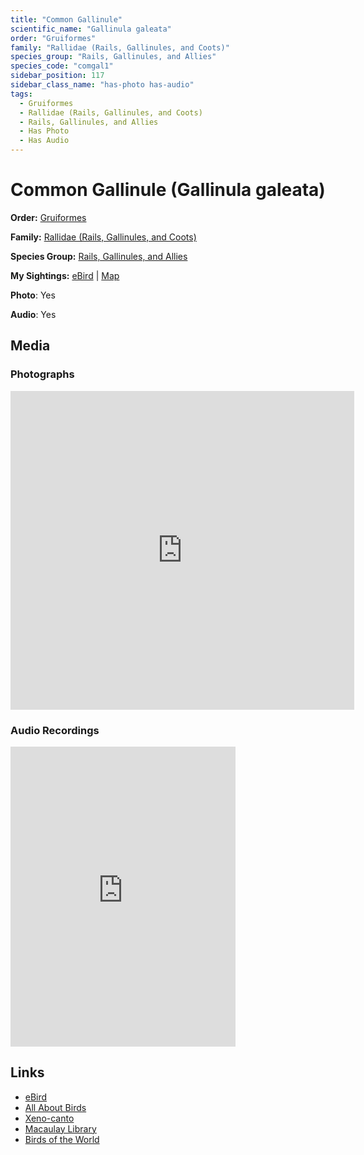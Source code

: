 ```yaml
---
title: "Common Gallinule"
scientific_name: "Gallinula galeata"
order: "Gruiformes"
family: "Rallidae (Rails, Gallinules, and Coots)"
species_group: "Rails, Gallinules, and Allies"
species_code: "comgal1"
sidebar_position: 117
sidebar_class_name: "has-photo has-audio"
tags: 
  - Gruiformes
  - Rallidae (Rails, Gallinules, and Coots)
  - Rails, Gallinules, and Allies
  - Has Photo
  - Has Audio
---
```


# Common Gallinule (Gallinula galeata)

**Order:** [Gruiformes](/tags/gruiformes)

**Family:** [Rallidae (Rails, Gallinules, and Coots)](/tags/rallidae-rails-gallinules-and-coots)

**Species Group:** [Rails, Gallinules, and Allies](/tags/rails-gallinules-and-allies)

**My Sightings:** [eBird](https://ebird.org/lifelist?r=world&time=life&spp=comgal1) | [Map](/map?species_code=comgal1)

**Photo**: Yes 

**Audio**: Yes

## Media
### Photographs
<iframe src="https://macaulaylibrary.org/asset/626996488/embed" width="550" height="510" frameborder="0" allowfullscreen></iframe>

### Audio Recordings
<iframe src="https://macaulaylibrary.org/asset/626843308/embed" width="360" height="480" frameborder="0" allowfullscreen></iframe>

## Links
* [eBird](https://ebird.org/species/comgal1) 
* [All About Birds](https://www.allaboutbirds.org/guide/comgal1) 
* [Xeno-canto](https://www.xeno-canto.org/species/gallinula-galeata) 
* [Macaulay Library](https://search.macaulaylibrary.org/catalog?taxonCode=comgal1&sort=rating_rank_desc)
* [Birds of the World](https://birdsoftheworld.org/bow/species/comgal1)
